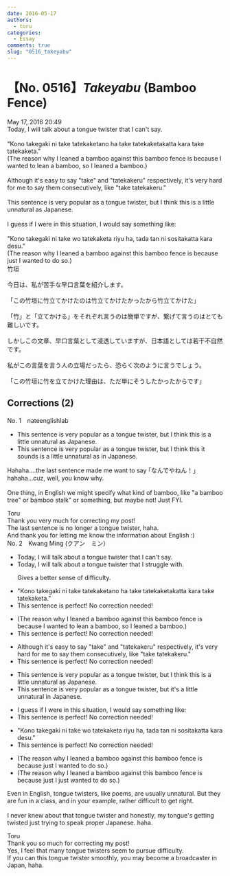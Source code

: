 ```yaml
---
date: 2016-05-17
authors:
  - toru
categories:
  - Essay
comments: true
slug: "0516_takeyabu"
---
```


# 【No. 0516】<strong><em>Takeyabu</em></strong> (Bamboo Fence)
<div class="date">May 17, 2016 20:49</div>
<div id="post"><div id="body_show_ori">
Today, I will talk about a tongue twister that I can't say.<br/><br/>"Kono takegaki ni take tatekaketano ha take tatekaketakatta kara take tatekaketa."<br/>(The reason why I leaned a bamboo against this bamboo fence is because I wanted to lean a bamboo, so I leaned a bamboo.)<br/><br/>Although it's easy to say "take" and "tatekakeru" respectively, it's very hard for me to say them consecutively, like "take tatekakeru."<br/><br/>This sentence is very popular as a tongue twister, but I think this is a little unnatural as Japanese.<br/><br/>I guess if I were in this situation, I would say something like:<br/><br/>"Kono takegaki ni take wo tatekaketa riyu ha, tada tan ni sositakatta kara desu."<br/>(The reason why I leaned a bamboo against this bamboo fence is because just I wanted to do so.)
</div></div>

<!-- more -->

<div id="post_ja"><div id="body_show_mo">
竹垣<br/><br/>今日は、私が苦手な早口言葉を紹介します。<br/><br/>「この竹垣に竹立てかけたのは竹立てかけたかったから竹立てかけた」<br/><br/>「竹」と「立てかける」をそれぞれ言うのは簡単ですが、繋げて言うのはとても難しいです。<br/><br/>しかしこの文章、早口言葉として浸透していますが、日本語としては若干不自然です。<br/><br/>私がこの言葉を言う人の立場だったら、恐らく次のように言うでしょう。<br/><br/>「この竹垣に竹を立てかけた理由は、ただ単にそうしたかったからです」
</div></div>

## Corrections (2)
<div id="block"><div class="first_name"> No. 1　<span class="just_name">nateenglishlab </span></div><div id="block2">
<ul class="correction_field">
<li class="incorrect">This sentence is very popular as a tongue twister, but I think this is a little unnatural as Japanese.</li>
<li class="corrected correct">
This sentence is very popular as a tongue twister, but I think <span class="sline">this</span> <span class="f_red">it sounds </span><span class="sline">is</span> a little unnatural <span class="sline">as</span> <span class="f_red">in </span>Japanese.
</li>
</ul>
<p class="comment_small">
 Hahaha....the last sentence made me want to say ｢なんでやねん！」 hahaha...cuz, well, you know why.
 <br/>
 <br/>
 One thing, in English we might specify what kind of bamboo, like "a bamboo tree" or bamboo stalk" or something, but maybe not! Just FYI.
</p>

</div><div class="name"><span class="just_name">Toru</span><br>
Thank you very much for correcting my post!<br/>The last sentence is no longer a tongue twister, haha.<br/>And thank you for letting me know the information about English :)
</div>
</div>
<div id="block"><div class="first_name"> No. 2　<span class="just_name">Kwang Ming (クアン　ミン）</span></div><div id="block2">
<ul class="correction_field">
<li class="incorrect">Today, I will talk about a tongue twister that I can't say.</li>
<li class="corrected correct">
Today, I will talk about a tongue twister that I<span class="f_blue"> struggle with.</span>
<p class="correction_comment">Gives a better sense of difficulty.</p>
</li>
</ul>
<ul class="correction_field">
<li class="incorrect">"Kono takegaki ni take tatekaketano ha take tatekaketakatta kara take tatekaketa."</li>
<li class="corrected perfect">This sentence is perfect! No correction needed!</li>
</ul>
<ul class="correction_field">
<li class="incorrect">(The reason why I leaned a bamboo against this bamboo fence is because I wanted to lean a bamboo, so I leaned a bamboo.)</li>
<li class="corrected perfect">This sentence is perfect! No correction needed!</li>
</ul>
<ul class="correction_field">
<li class="incorrect">Although it's easy to say "take" and "tatekakeru" respectively, it's very hard for me to say them consecutively, like "take tatekakeru."</li>
<li class="corrected perfect">This sentence is perfect! No correction needed!</li>
</ul>
<ul class="correction_field">
<li class="incorrect">This sentence is very popular as a tongue twister, but I think this is a little unnatural as Japanese.</li>
<li class="corrected correct">
This sentence is very popular as a tongue twister, but it's <span class="f_blue">a little unnatural in Japanese.</span>
</li>
</ul>
<ul class="correction_field">
<li class="incorrect">I guess if I were in this situation, I would say something like:</li>
<li class="corrected perfect">This sentence is perfect! No correction needed!</li>
</ul>
<ul class="correction_field">
<li class="incorrect">"Kono takegaki ni take wo tatekaketa riyu ha, tada tan ni sositakatta kara desu."</li>
<li class="corrected perfect">This sentence is perfect! No correction needed!</li>
</ul>
<ul class="correction_field">
<li class="incorrect">(The reason why I leaned a bamboo against this bamboo fence is because just I wanted to do so.)</li>
<li class="corrected correct">
(The reason why I leaned a bamboo against this bamboo fence is because <span class="f_blue"><span class="sline">just </span></span>I <span class="f_blue">just</span> wanted to do so.)
</li>
</ul>
<p class="comment_small">
 Even in English, tongue twisters, like poems, are usually unnatural. But they are fun in a class, and in your example, rather difficult to get right.
 <br/>
 <br/>
 I never knew about that tongue twister and honestly, my tongue's getting twisted just trying to speak proper Japanese. haha.
</p>

</div><div class="name"><span class="just_name">Toru</span><br>
Thank you so much for correcting my post!<br/>Yes, I feel that many tongue twisters seem to pursue difficulty.<br/>If you can this tongue twister smoothly, you may become a broadcaster in Japan, haha.
</div>
</div>
